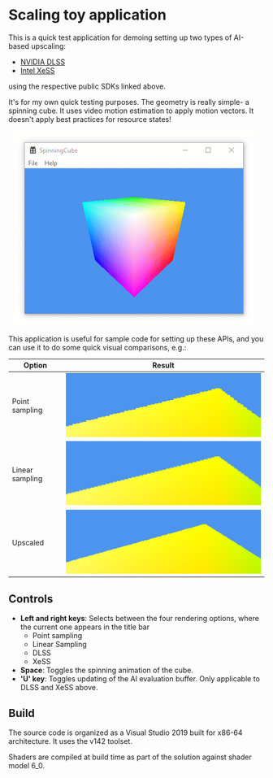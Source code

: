 # Scaling toy application

This is a quick test application for demoing setting up two types of AI-based upscaling:
* [NVIDIA DLSS](https://developer.nvidia.com/rtx/dlss/get-started)
* [Intel XeSS](https://github.com/intel/xess/releases/tag/v1.1.0)

using the respective public SDKs linked above.

It's for my own quick testing purposes. The geometry is really simple- a spinning cube. It uses video motion estimation to apply motion vectors. It doesn't apply best practices for resource states!

![Example image](https://raw.githubusercontent.com/clandrew/spinningcube12/master/Images/Image.gif "Example image.")

This application is useful for sample code for setting up these APIs, and you can use it to do some quick visual comparisons, e.g.:

| Option  | Result |
| ------------- | ------------- |
| Point sampling  | ![Example image](https://raw.githubusercontent.com/clandrew/scaling/main/Images/Point.png "Example image.")  |
| Linear sampling  | ![Example image](https://raw.githubusercontent.com/clandrew/scaling/main/Images/Linear.png "Example image.")  |
| Upscaled  | ![Example image](https://raw.githubusercontent.com/clandrew/scaling/main/Images/Upscaled.png "Example image.")  |

## Controls

* **Left and right keys**: Selects between the four rendering options, where the current one appears in the title bar
  * Point sampling
  * Linear Sampling
  * DLSS
  * XeSS
* **Space**: Toggles the spinning animation of the cube.
* **'U' key**: Toggles updating of the AI evaluation buffer. Only applicable to DLSS and XeSS above. 

## Build
The source code is organized as a Visual Studio 2019 built for x86-64 architecture. It uses the v142 toolset.

Shaders are compiled at build time as part of the solution against shader model 6_0. 
